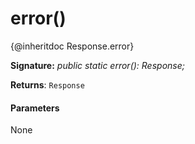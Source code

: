 # error()

{@inheritdoc Response.error}

**Signature:** _public static error(): Response;_

**Returns**: `Response`



#### Parameters
None


